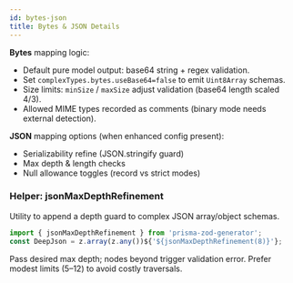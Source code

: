```yaml
---
id: bytes-json
title: Bytes & JSON Details
---
```


**Bytes** mapping logic:

- Default pure model output: base64 string + regex validation.
- Set `complexTypes.bytes.useBase64=false` to emit `Uint8Array` schemas.
- Size limits: `minSize` / `maxSize` adjust validation (base64 length scaled 4/3).
- Allowed MIME types recorded as comments (binary mode needs external detection).

**JSON** mapping options (when enhanced config present):

- Serializability refine (JSON.stringify guard)
- Max depth & length checks
- Null allowance toggles (record vs strict modes)

### Helper: jsonMaxDepthRefinement

Utility to append a depth guard to complex JSON array/object schemas.

```ts
import { jsonMaxDepthRefinement } from 'prisma-zod-generator';
const DeepJson = z.array(z.any())${'${jsonMaxDepthRefinement(8)}'};
```

Pass desired max depth; nodes beyond trigger validation error. Prefer modest limits (5–12) to avoid costly traversals.
